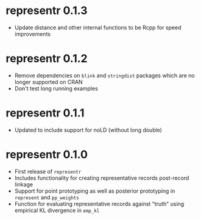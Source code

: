 # representr 0.1.3

- Update distance and other internal functions to be Rcpp for speed improvements

# representr 0.1.2

- Remove dependencies on `blink` and `stringdist` packages which are no longer supported on CRAN
- Don't test long running examples


# representr 0.1.1

- Updated to include support for noLD (without long double)

# representr 0.1.0

- First release of `representr`
- Includes functionality for creating representative records post-record linkage
- Support for point prototyping as well as posterior prototyping in `represent` and `pp_weights`
- Function for evaluating representative records against "truth" using empirical KL divergence in `emp_kl`
